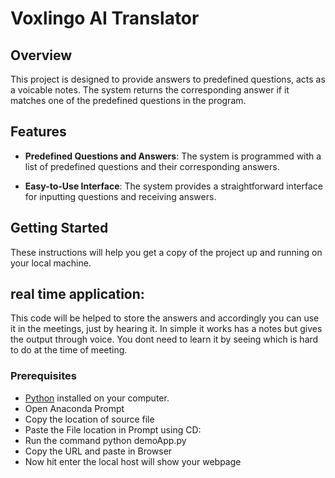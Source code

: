 # Voxlingo AI Translator

## Overview

This project is designed to provide answers to predefined questions, acts as a voicable notes. The system  returns the corresponding answer if it matches one of the predefined questions in the program.

## Features

- **Predefined Questions and Answers**: The system is programmed with a list of predefined questions and their corresponding answers.

- **Easy-to-Use Interface**: The system provides a straightforward interface for inputting questions and receiving answers.

## Getting Started

These instructions will help you get a copy of the project up and running on your local machine.

## real time application:

This code will be helped to store the answers and accordingly you can use it in the meetings, just by hearing it. In simple it works has a notes but gives the output through voice. You dont need to learn it by seeing which is hard to do at the time of meeting.

### Prerequisites

- [Python](https://www.python.org/) installed on your computer.
- Open Anaconda Prompt
- Copy the location of source file
- Paste the File location in Prompt using CD:
- Run the command python demoApp.py
- Copy the URL and paste in Browser
- Now hit enter the local host will show your webpage


